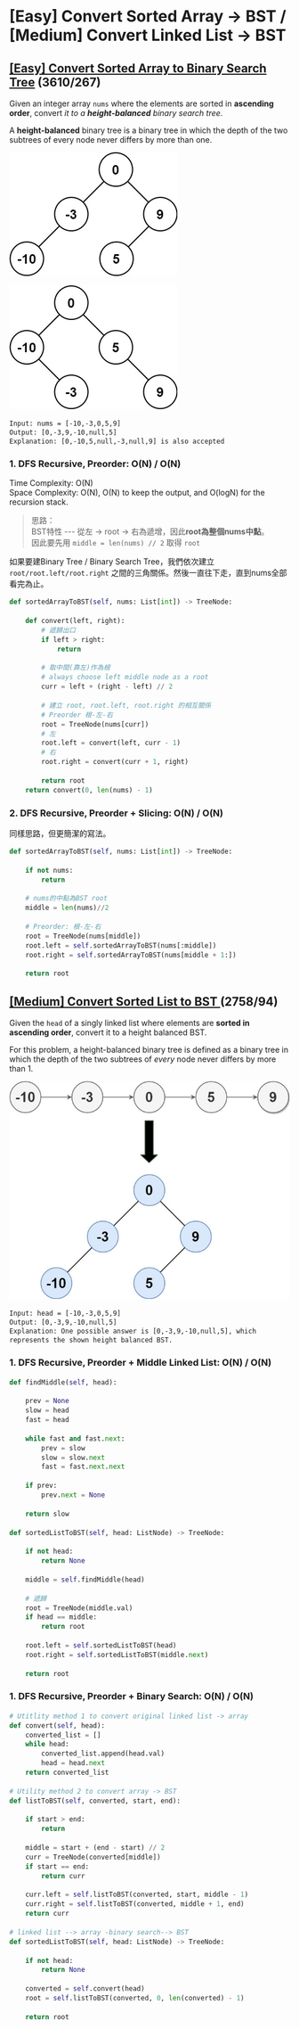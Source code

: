# \[Easy\] Convert Sorted Array -&gt; BST / \[Medium\] Convert Linked List -&gt; BST

## [\[Easy\] Convert Sorted Array to Binary Search Tree](https://leetcode.com/problems/convert-sorted-array-to-binary-search-tree/)         \(3610/267\)

Given an integer array `nums` where the elements are sorted in **ascending order**, convert _it to a **height-balanced** binary search tree_.

A **height-balanced** binary tree is a binary tree in which the depth of the two subtrees of every node never differs by more than one.  


![](../../.gitbook/assets/image%20%2844%29.png)



![](../../.gitbook/assets/image%20%2846%29.png)

```text
Input: nums = [-10,-3,0,5,9]
Output: [0,-3,9,-10,null,5]
Explanation: [0,-10,5,null,-3,null,9] is also accepted
```

### 1. DFS Recursive, Preorder:    O\(N\) / O\(N\)

Time Complexity:  O\(N\)  
Space Complexity:  O\(N\), O\(N\) to keep the output, and O\(logN\) for the recursion stack.

> 思路：  
> BST特性 --- 從左 -&gt; root -&gt; 右為遞增，因此**root為整個nums中點**。  
> 因此要先用 `middle = len(nums) // 2` 取得 `root`

如果要建Binary Tree / Binary Search Tree，我們依次建立`root/root.left/root.right` 之間的三角關係。然後一直往下走，直到nums全部看完為止。

```python
def sortedArrayToBST(self, nums: List[int]) -> TreeNode:

    def convert(left, right):
        # 遞歸出口
        if left > right:
            return
        
        # 取中間(靠左)作為根
        # always choose left middle node as a root
        curr = left + (right - left) // 2

        # 建立 root, root.left, root.right 的相互關係
        # Preorder 根-左-右
        root = TreeNode(nums[curr])
        # 左
        root.left = convert(left, curr - 1)
        # 右
        root.right = convert(curr + 1, right)
        
        return root
    return convert(0, len(nums) - 1)
```

### 2. DFS Recursive, Preorder + Slicing:   O\(N\) / O\(N\)

同樣思路，但更簡潔的寫法。

```python
def sortedArrayToBST(self, nums: List[int]) -> TreeNode:

    if not nums:
        return 
    
    # nums的中點為BST root 
    middle = len(nums)//2
    
    # Preorder: 根-左-右
    root = TreeNode(nums[middle])
    root.left = self.sortedArrayToBST(nums[:middle])
    root.right = self.sortedArrayToBST(nums[middle + 1:])

    return root
```



## [\[Medium\] Convert Sorted List to BST ](https://leetcode.com/problems/convert-sorted-list-to-binary-search-tree/)     \(2758/94\)

Given the `head` of a singly linked list where elements are **sorted in ascending order**, convert it to a height balanced BST.

For this problem, a height-balanced binary tree is defined as a binary tree in which the depth of the two subtrees of _every_ node never differs by more than 1.

![](../../.gitbook/assets/image%20%2849%29.png)

```text
Input: head = [-10,-3,0,5,9]
Output: [0,-3,9,-10,null,5]
Explanation: One possible answer is [0,-3,9,-10,null,5], which represents the shown height balanced BST.
```

### 1. DFS Recursive, Preorder + Middle Linked List:    O\(N\) / O\(N\)

```python
def findMiddle(self, head):

    prev = None
    slow = head
    fast = head

    while fast and fast.next:
        prev = slow
        slow = slow.next
        fast = fast.next.next    

    if prev:
        prev.next = None

    return slow

def sortedListToBST(self, head: ListNode) -> TreeNode:

    if not head:
        return None

    middle = self.findMiddle(head)

    # 遞歸
    root = TreeNode(middle.val)
    if head == middle:
        return root

    root.left = self.sortedListToBST(head)
    root.right = self.sortedListToBST(middle.next)

    return root
```

### 1. DFS Recursive, Preorder + Binary Search:     O\(N\) / O\(N\)

```python
# Utitlity method 1 to convert original linked list -> array
def convert(self, head):
    converted_list = []
    while head:
        converted_list.append(head.val)
        head = head.next
    return converted_list

# Utility method 2 to convert array -> BST
def listToBST(self, converted, start, end):

    if start > end:
        return

    middle = start + (end - start) // 2
    curr = TreeNode(converted[middle])
    if start == end:
        return curr

    curr.left = self.listToBST(converted, start, middle - 1)
    curr.right = self.listToBST(converted, middle + 1, end)
    return curr

# linked list --> array -binary search--> BST
def sortedListToBST(self, head: ListNode) -> TreeNode:

    if not head:
        return None

    converted = self.convert(head)
    root = self.listToBST(converted, 0, len(converted) - 1)

    return root
```

